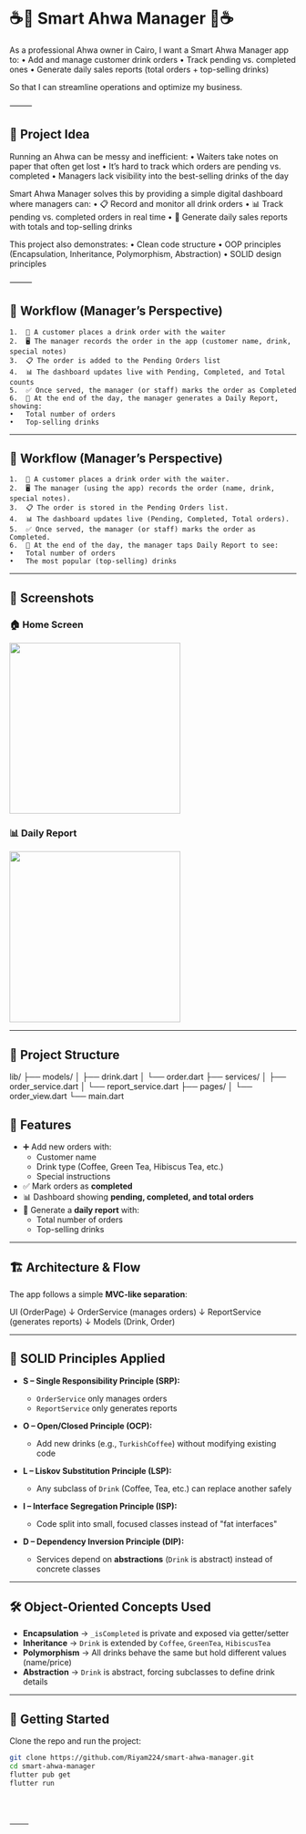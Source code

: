 # ☕🍵 Smart Ahwa Manager 🍵☕

As a professional Ahwa owner in Cairo, I want a Smart Ahwa Manager app to:
	•	Add and manage customer drink orders
	•	Track pending vs. completed ones
	•	Generate daily sales reports (total orders + top-selling drinks)

So that I can streamline operations and optimize my business.

⸻

## 🎯 Project Idea

Running an Ahwa can be messy and inefficient:
	•	Waiters take notes on paper that often get lost
	•	It’s hard to track which orders are pending vs. completed
	•	Managers lack visibility into the best-selling drinks of the day

Smart Ahwa Manager solves this by providing a simple digital dashboard where managers can:
	•	📋 Record and monitor all drink orders
	•	📊 Track pending vs. completed orders in real time
	•	📌 Generate daily sales reports with totals and top-selling drinks

This project also demonstrates:
	•	Clean code structure
	•	OOP principles (Encapsulation, Inheritance, Polymorphism, Abstraction)
	•	SOLID design principles

⸻

## 🔄 Workflow (Manager’s Perspective)
	1.	👤 A customer places a drink order with the waiter
	2.	🖥️ The manager records the order in the app (customer name, drink, special notes)
	3.	📋 The order is added to the Pending Orders list
	4.	📊 The dashboard updates live with Pending, Completed, and Total counts
	5.	✅ Once served, the manager (or staff) marks the order as Completed
	6.	📌 At the end of the day, the manager generates a Daily Report, showing:
	•	Total number of orders
	•	Top-selling drinks

---

## 🔄 Workflow (Manager’s Perspective)
	1.	👤 A customer places a drink order with the waiter.
	2.	🖥️ The manager (using the app) records the order (name, drink, special notes).
	3.	📋 The order is stored in the Pending Orders list.
	4.	📊 The dashboard updates live (Pending, Completed, Total orders).
	5.	✅ Once served, the manager (or staff) marks the order as Completed.
	6.	📌 At the end of the day, the manager taps Daily Report to see:
	•	Total number of orders
	•	The most popular (top-selling) drinks

 ---

## 📸 Screenshots

### 🏠 Home Screen  

<img src="screenshots/home.png" width="300" />

### 📊 Daily Report  

<img src="screenshots/daily_report.png" width="300" />

---

## 📂 Project Structure

lib/
 ├── models/
 │   ├── drink.dart
 │   └── order.dart
 ├── services/
 │   ├── order_service.dart
 │   └── report_service.dart
 ├── pages/
 │   └── order_view.dart
 └── main.dart

## 📌 Features

- ➕ Add new orders with:
  - Customer name  
  - Drink type (Coffee, Green Tea, Hibiscus Tea, etc.)  
  - Special instructions  
- ✅ Mark orders as **completed**  
- 📊 Dashboard showing **pending, completed, and total orders**  
- 📝 Generate a **daily report** with:
  - Total number of orders  
  - Top-selling drinks  

---

## 🏗 Architecture & Flow

The app follows a simple **MVC-like separation**:

UI (OrderPage)
↓
OrderService (manages orders)
↓
ReportService (generates reports)
↓
Models (Drink, Order)

---

## 🔑 SOLID Principles Applied

- **S – Single Responsibility Principle (SRP):**  
  - `OrderService` only manages orders  
  - `ReportService` only generates reports  

- **O – Open/Closed Principle (OCP):**  
  - Add new drinks (e.g., `TurkishCoffee`) without modifying existing code  

- **L – Liskov Substitution Principle (LSP):**  
  - Any subclass of `Drink` (Coffee, Tea, etc.) can replace another safely  

- **I – Interface Segregation Principle (ISP):**  
  - Code split into small, focused classes instead of "fat interfaces"  

- **D – Dependency Inversion Principle (DIP):**  
  - Services depend on **abstractions** (`Drink` is abstract) instead of concrete classes  

---

## 🛠 Object-Oriented Concepts Used

- **Encapsulation** → `_isCompleted` is private and exposed via getter/setter  
- **Inheritance** → `Drink` is extended by `Coffee`, `GreenTea`, `HibiscusTea`  
- **Polymorphism** → All drinks behave the same but hold different values (name/price)  
- **Abstraction** → `Drink` is abstract, forcing subclasses to define drink details  

---

## 🚀 Getting Started

Clone the repo and run the project:

```bash
git clone https://github.com/Riyam224/smart-ahwa-manager.git
cd smart-ahwa-manager
flutter pub get
flutter run




⸻


